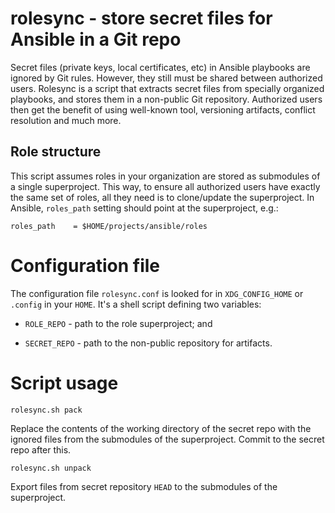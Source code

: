 # rolesync - store secret files for Ansible in a Git repo

Secret files (private keys, local certificates, etc) in Ansible playbooks are ignored by Git rules. However, they still must be shared between authorized users. Rolesync is a script that extracts secret files from specially organized playbooks, and stores them in a non-public Git repository. Authorized users then get the benefit of using well-known tool, versioning artifacts, conflict resolution and much more.

## Role structure

This script assumes roles in your organization are stored as submodules of a single superproject. This way, to ensure all authorized users have exactly the same set of roles, all they need is to clone/update the superproject. In Ansible, `roles_path` setting should point at the superproject, e.g.:

    roles_path    = $HOME/projects/ansible/roles

# Configuration file

The configuration file `rolesync.conf` is looked for in `XDG_CONFIG_HOME` or `.config` in your `HOME`. It's a shell script defining two variables:

* `ROLE_REPO` - path to the role superproject; and

* `SECRET_REPO` - path to the non-public repository for artifacts.

# Script usage

    rolesync.sh pack

Replace the contents of the working directory of the secret repo with the ignored files from the submodules of the superproject. Commit to the secret repo after this.

    rolesync.sh unpack

Export files from secret repository `HEAD` to the submodules of the superproject.
